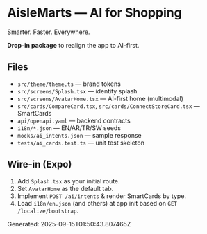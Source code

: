 # AisleMarts — AI for Shopping
Smarter. Faster. Everywhere.

**Drop-in package** to realign the app to AI-first.

## Files
- `src/theme/theme.ts` — brand tokens
- `src/screens/Splash.tsx` — identity splash
- `src/screens/AvatarHome.tsx` — AI-first home (multimodal)
- `src/cards/CompareCard.tsx`, `src/cards/ConnectStoreCard.tsx` — SmartCards
- `api/openapi.yaml` — backend contracts
- `i18n/*.json` — EN/AR/TR/SW seeds
- `mocks/ai_intents.json` — sample response
- `tests/ai_cards.test.ts` — unit test skeleton

## Wire-in (Expo)
1. Add `Splash.tsx` as your initial route.
2. Set `AvatarHome` as the default tab.
3. Implement `POST /ai/intents` & render SmartCards by type.
4. Load `i18n/en.json` (and others) at app init based on `GET /localize/bootstrap`.

Generated: 2025-09-15T01:50:43.807465Z
